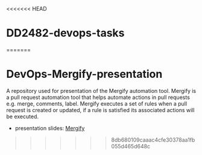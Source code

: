<<<<<<< HEAD
# DD2482-devops-tasks
=======
# DevOps-Mergify-presentation

A repository used for presentation of the Mergify automation tool. Mergify is a pull request automation tool that helps automate actions in pull requests e.g. merge, comments, label. Mergify executes a set of rules when a pull request is created or updated, if a rule is satisfied its associated actions will be executed.

* presentation slides: [Mergify](https://docs.google.com/presentation/d/18ByQF8UnNWQqMAgcDraNIcueffooH-RuNeajsXSC9Co/edit?usp=sharing)
>>>>>>> 8db680109caaac4cfe30378aa1fb055d465d648c
